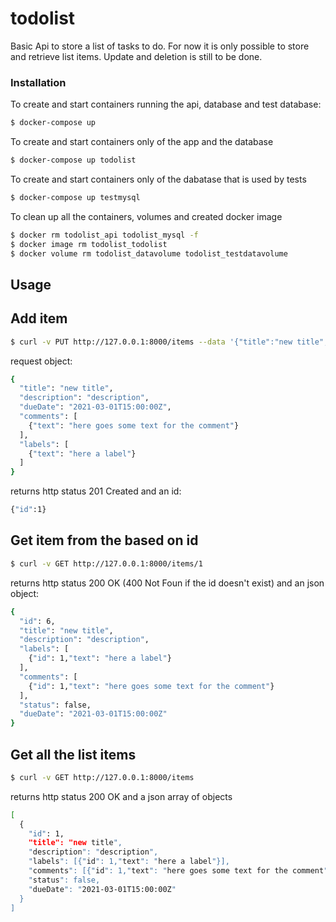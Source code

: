 # todolist

Basic Api to store a list of tasks to do. For now it is only possible to store and retrieve list items. Update and deletion is still to be done.

### Installation

To create and start containers running the api, database and test database:
```sh
$ docker-compose up
```

To create and start containers only of the app and the database
```sh
$ docker-compose up todolist
```

To create and start containers only of the dabatase that is used by tests
```sh
$ docker-compose up testmysql
```

To clean up all the containers, volumes and created docker image
```sh
$ docker rm todolist_api todolist_mysql -f
$ docker image rm todolist_todolist
$ docker volume rm todolist_datavolume todolist_testdatavolume
```

## Usage

## Add item

```sh
$ curl -v PUT http://127.0.0.1:8000/items --data '{"title":"new title","description":"description","dueDate":"2021-03-01T15:00:00Z","comments":[{"text":"here goes some text for the comment"}],"labels":[{"text":"here a label"}]}'
```
request object:
```sh
{
  "title": "new title",
  "description": "description",
  "dueDate": "2021-03-01T15:00:00Z",
  "comments": [
    {"text": "here goes some text for the comment"}
  ],
  "labels": [
    {"text": "here a label"}
  ]
}
```
returns http status 201 Created and an id:
```sh
{"id":1}
```

## Get item from the based on id 
```sh
$ curl -v GET http://127.0.0.1:8000/items/1
```
returns http status 200 OK (400 Not Foun if the id doesn't exist) and an json object:
```sh
{
  "id": 6,
  "title": "new title",
  "description": "description",
  "labels": [
    {"id": 1,"text": "here a label"}
  ],
  "comments": [
    {"id": 1,"text": "here goes some text for the comment"}
  ],
  "status": false,
  "dueDate": "2021-03-01T15:00:00Z"
}
```

## Get all the list items
```sh
$ curl -v GET http://127.0.0.1:8000/items
```

returns http status 200 OK and a json array of objects
```sh
[
  {
    "id": 1,
    "title": "new title",
    "description": "description",
    "labels": [{"id": 1,"text": "here a label"}],
    "comments": [{"id": 1,"text": "here goes some text for the comment"}],
    "status": false,
    "dueDate": "2021-03-01T15:00:00Z"
  }
]
```

